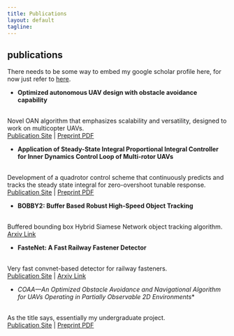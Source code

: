 ```yaml
---
title: Publications
layout: default
tagline:
---
```


<div>
  <h2 class="page-header-brief">publications</h2>
  <div class="line-sep"></div>
</div>

There needs to be some way to embed my google scholar profile here, for now just refer to <a href="https://scholar.google.com/citations?user=FHvuXNcAAAAJ&hl=en" target="_blank">here</a>.

- **Optimized autonomous UAV design with obstacle avoidance capability**
<br/>
Novel OAN algorithm that emphasizes scalability and versatility, designed to work on multicopter UAVs.
<br/>
<a href="https://aip.scitation.org/doi/abs/10.1063/5.0001372" target="_blank">Publication Site</a> | 
<a href="{{ site.BASE_PATH }}/assets/media/AIP2020.pdf" target="_blank">Preprint PDF</a>

- **Application of Steady-State Integral Proportional Integral Controller for Inner Dynamics Control Loop of Multi-rotor UAVs** 
<br/>
Development of a quadrotor control scheme that continuously predicts and tracks the steady state integral for zero-overshoot tunable response.
<br/>
<a href="https://ieeexplore.ieee.org/abstract/document/8776780" target="_blank">Publication Site</a> | 
<a href="{{ site.BASE_PATH }}/assets/media/ICACCA2018.pdf" target="_blank">Preprint PDF</a>

- **BOBBY2: Buffer Based Robust High-Speed Object Tracking**
<br/>
Buffered bounding box Hybrid Siamese Network object tracking algorithm. 
<br/>
<a href="https://arxiv.org/abs/1910.08263" target="_blank">Arxiv Link</a>

- **FasteNet: A Fast Railway Fastener Detector**
<br/>
Very fast convnet-based detector for railway fasteners.
<br/>
<a href="https://link.springer.com/chapter/10.1007/978-981-16-2377-6_71" target="_blank">Publication Site</a> | 
<a href="https://arxiv.org/abs/2012.07968" target="_blank">Arxiv Link</a>

- **COAA*—An Optimized Obstacle Avoidance and Navigational Algorithm for UAVs Operating in Partially Observable 2D Environments**
<br/>
As the title says, essentially my undergraduate project.
<br/>
<a href="https://www.worldscientific.com/doi/abs/10.1142/S2301385022500091" target="_blank">Publication Site</a> |
<a href="{{ site.BASE_PATH }}/assets/media/US2021.pdf" target="_blank">Preprint PDF</a>
